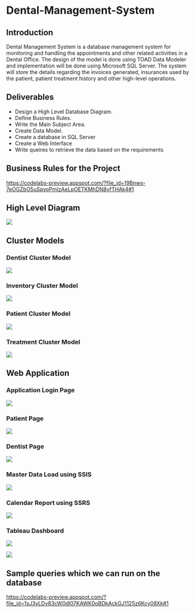 # Dental-Management-System

## Introduction
Dental Management System is a database management system for monitoring and handling the appointments and other related activities in a Dental Office. The design of the model is done using TOAD Data Modeler and implementation will be done using Microsoft SQL Server. The system will store the details regarding the invoices generated, insurances used by the patient, patient treatment history and other high-level operations.

## Deliverables
- Design a High Level Database Diagram.
- Define Business Rules.
- Write the Main Subject Area.
- Create Data Model.
- Create a database in SQL Server
- Create a Web Interface
- Write queires to retrieve the data based on the requirements

## Business Rules for the Project
https://codelabs-preview.appspot.com/?file_id=19Bnws-7eOGZbO5uSpvoPmIzAeLpOETKMhDN8yfTHAk4#1

## High Level Diagram
![](Project%20Diagrams%20and%20Images/High_Lvl_Diagram.PNG)

## Cluster Models

### Dentist Cluster Model
![](Project%20Diagrams%20and%20Images/DentistCluster.PNG)

### Inventory Cluster Model
![](Project%20Diagrams%20and%20Images/InventoryCluster.png)

### Patient Cluster Model
![](Project%20Diagrams%20and%20Images/PatientCluster.png)

### Treatment Cluster Model
![](Project%20Diagrams%20and%20Images/TreatmentClusterPNG.PNG)

## Web Application

### Application Login Page
![](Project%20Diagrams%20and%20Images/Login%20Page.png)

### Patient Page
![](Project%20Diagrams%20and%20Images/Patient%20Page.png)

### Dentist Page
![](Project%20Diagrams%20and%20Images/Dentist%20Page.png)

### Master Data Load using SSIS
![](Project%20Diagrams%20and%20Images/Master%20Data%20Load.png)

### Calendar Report using SSRS
![](Project%20Diagrams%20and%20Images/Calendar%20Report.png)

### Tableau Dashboard 
![](Project%20Diagrams%20and%20Images/Tableau%20Dentist%20and%20Patient%20Appointment.png)

![](Project%20Diagrams%20and%20Images/Inventory%20Dashboard.png)

## Sample queries which we can run on the database
https://codelabs-preview.appspot.com/?file_id=1sJ3vLDv83cW0dI07KAWK0oBDkAckGJ1125z6Kcy08Xk#1
